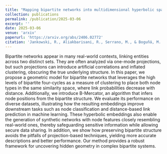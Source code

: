 ```yaml
---
title: "Mapping bipartite networks into multidimensional hyperbolic spaces"
collection: publications
permalink: /publication/2025-03-06
excerpt: ''
date: 2025-03-06
venue: 'arxiv'
paperurl: 'https://arxiv.org/abs/2406.02772'
citation: 'Jankowski, R., Aliakbarisani, R., Serrano, M., & Boguñá, M. (2024). Mapping bipartite networks into multidimensional hyperbolic spaces. arXiv preprint arXiv:2503.04316'
---
```


Bipartite networks appear in many real-world contexts, linking entities across two distinct sets. They are often analyzed via one-mode projections, but such projections can introduce artificial correlations and inflated clustering, obscuring the true underlying structure. In this paper, we propose a geometric model for bipartite networks that leverages the high levels of bipartite four-cycles as a measure of clustering to place both node types in the same similarity space, where link probabilities decrease with distance. Additionally, we introduce B-Mercator, an algorithm that infers node positions from the bipartite structure. We evaluate its performance on diverse datasets, illustrating how the resulting embeddings improve downstream tasks such as node classification and distance-based link prediction in machine learning. These hyperbolic embeddings also enable the generation of synthetic networks with node features closely resembling real-world ones, thereby safeguarding sensitive information while allowing secure data sharing. In addition, we show how preserving bipartite structure avoids the pitfalls of projection-based techniques, yielding more accurate descriptions and better performance. Our method provides a robust framework for uncovering hidden geometry in complex bipartite systems.